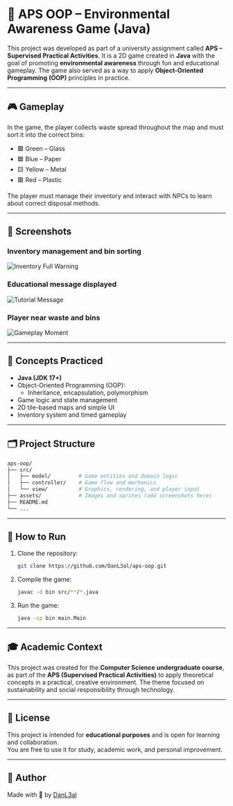 # 🌱 APS OOP – Environmental Awareness Game (Java)

This project was developed as part of a university assignment called **APS – Supervised Practical Activities**. It is a 2D game created in **Java** with the goal of promoting **environmental awareness** through fun and educational gameplay. The game also served as a way to apply **Object-Oriented Programming (OOP)** principles in practice.

---

## 🎮 Gameplay

In the game, the player collects waste spread throughout the map and must sort it into the correct bins:  
- 🟩 Green – Glass  
- 🟦 Blue – Paper  
- 🟨 Yellow – Metal  
- 🟥 Red – Plastic

The player must manage their inventory and interact with NPCs to learn about correct disposal methods.

---

## 📸 Screenshots

### Inventory management and bin sorting
![Inventory Full Warning](./assets/screenshot1.png)

### Educational message displayed
![Tutorial Message](./assets/screenshot3.png)

### Player near waste and bins
![Gameplay Moment](./assets/screenshot4.png)

---

## 🧠 Concepts Practiced

- **Java (JDK 17+)**
- Object-Oriented Programming (OOP):
  - Inheritance, encapsulation, polymorphism
- Game logic and state management
- 2D tile-based maps and simple UI
- Inventory system and timed gameplay

---

## 🗂️ Project Structure

```bash
aps-oop/
├── src/
│   ├── model/         # Game entities and domain logic
│   ├── controller/    # Game flow and mechanics
│   └── view/          # Graphics, rendering, and player input
├── assets/            # Images and sprites (add screenshots here)
├── README.md
└── ...
```

---

## 🚀 How to Run

1. Clone the repository:
   ```bash
   git clone https://github.com/DanL3al/aps-oop.git
   ```

2. Compile the game:
   ```bash
   javac -d bin src/**/*.java
   ```

3. Run the game:
   ```bash
   java -cp bin main.Main
   ```


---

## 🎓 Academic Context

This project was created for the **Computer Science undergraduate course**, as part of the **APS (Supervised Practical Activities)** to apply theoretical concepts in a practical, creative environment. The theme focused on sustainability and social responsibility through technology.

---

## 📄 License

This project is intended for **educational purposes** and is open for learning and collaboration.  
You are free to use it for study, academic work, and personal improvement.

---

## 🔗 Author

Made with 💚 by [DanL3al](https://github.com/DanL3al)
